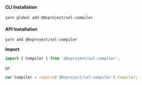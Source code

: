 #### CLI Installation

```bash
yarn global add @0xproject/sol-compiler
```

#### API Installation

```bash
yarn add @0xproject/sol-compiler
```

**Import**

```typescript
import { Compiler } from '@0xproject/sol-compiler';
```

or

```javascript
var Compiler = require('@0xproject/sol-compiler').Compiler;
```
